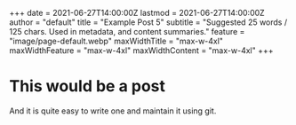+++
date = 2021-06-27T14:00:00Z
lastmod = 2021-06-27T14:00:00Z
author = "default"
title = "Example Post 5"
subtitle = "Suggested 25 words / 125 chars. Used in metadata, and content summaries."
feature = "image/page-default.webp"
maxWidthTitle = "max-w-4xl"
maxWidthFeature = "max-w-4xl"
maxWidthContent = "max-w-4xl"
+++

# This would be a post

And it is quite easy to write one and maintain it using git.
